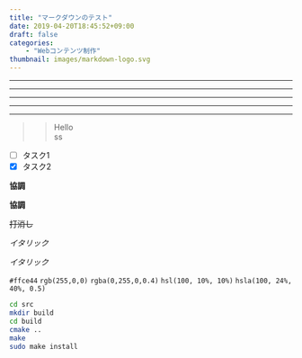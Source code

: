 ```yaml
---
title: "マークダウンのテスト"
date: 2019-04-20T18:45:52+09:00
draft: false
categories:
    - "Webコンテンツ制作"
thumbnail: images/markdown-logo.svg
---
```

* * *
***
*****
- - -
---------------------------------------
>> Hello  
>>ss


- [ ] タスク1
- [x] タスク2

**協調**

__協調__

~~打消し~~

*イタリック*


_イタリック_

`#ffce44`
`rgb(255,0,0)`
`rgba(0,255,0,0.4)`
`hsl(100, 10%, 10%)`
`hsla(100, 24%, 40%, 0.5)`


```bash
cd src
mkdir build
cd build
cmake ..
make
sudo make install
```